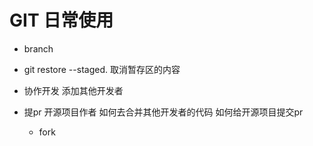 # GIT 日常使用

- branch
- git restore --staged. 取消暂存区的内容
- 协作开发
    添加其他开发者

- 提pr
    开源项目作者 如何去合并其他开发者的代码
    如何给开源项目提交pr
    
    - fork 